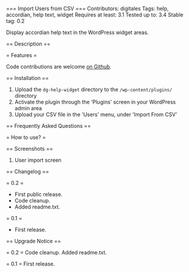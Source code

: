 === Import Users from CSV ===
Contributors: digitales
Tags: help, accordian, help text, widget
Requires at least: 3.1
Tested up to: 3.4
Stable tag: 0.2

Display accordian help text in the WordPress widget areas.

== Description ==


= Features =

Code contributions are welcome [on Github](https://github.com/headshift/dg-help-text-widget).

== Installation ==

1. Upload the `dg-help-widget` directory to the `/wp-content/plugins/` directory
2. Activate the plugin through the 'Plugins' screen in your WordPress admin area
3. Upload your CSV file in the 'Users' menu, under 'Import From CSV'


== Frequently Asked Questions ==

= How to use? =


== Screenshots ==

1. User import screen

== Changelog ==

= 0.2 =
* First public release.
* Code cleanup.
* Added readme.txt.

= 0.1 =
* First release.

== Upgrade Notice ==

= 0.2 =
Code cleanup. Added readme.txt.

= 0.1 =
First release.

